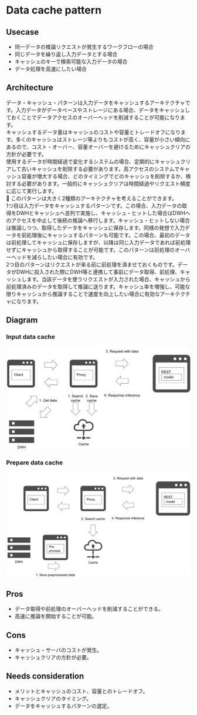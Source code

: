 # Data cache pattern

## Usecase
- 同一データの推論リクエストが発生するワークフローの場合
- 同じデータを繰り返し入力データとする場合
- キャッシュのキーで検索可能な入力データの場合
- データ処理を高速にしたい場合

## Architecture
データ・キャッシュ・パターンは入力データをキャッシュするアーキテクチャです。入力データがデータベースやストレージにある場合、データをキャッシュしておくことでデータアクセスのオーバーヘッドを削減することが可能になります。<br>
キャッシュするデータ量はキャッシュのコストや容量とトレードオフになります。多くのキャッシュはストレージ等よりもコストが高く、容量が小さい傾向にあるので、コスト・オーバー、容量オーバーを避けるためにキャッシュクリアの方針が必要です。<br>
使用するデータが時間経過で変化するシステムの場合、定期的にキャッシュクリアして古いキャッシュを削除する必要があります。高アクセスのシステムでキャッシュ容量が増大する場合、どのタイミングでどのキャッシュを削除するか、検討する必要があります。一般的にキャッシュクリアは時間経過やリクエスト頻度に応じて実行します。<br>
このパターンは大きく2種類のアーキテクチャを考えることができます。<br>
1つ目は入力データをキャッシュするパターンです。この場合、入力データの取得をDWHとキャッシュへ並列で実施し、キャッシュ・ヒットした場合はDWHへのアクセスを中止して後続の推論へ移行します。キャッシュ・ヒットしない場合は推論しつつ、取得したデータをキャッシュに保存します。同様の発想で入力データを前処理後にキャッシュするパターンも可能です。この場合、最初のデータは前処理してキャッシュに保存しますが、以降は同じ入力データであれば前処理せずにキャッシュから取得することが可能です。このパターンは前処理のオーバーヘッドを減らしたい場合に有効です。<br>
2つ目のパターンはリクエストが来る前に前処理を済ませておくものです。データがDWHに投入された際にDWH等と連携して事前にデータ取得、前処理、キャッシュします。当該データを使うリクエストが入力された場合、キャッシュから前処理済みのデータを取得して推論に送ります。キャッシュ率を増強し、可能な限りキャッシュから推論することで速度を向上したい場合に有効なアーキテクチャになります。

## Diagram
### Input data cache
![diagram](diagram.png)

### Prepare data cache
![diagram3](diagram3.png)


## Pros
- データ取得や前処理のオーバーヘッドを削減することができる。
- 高速に推論を開始することが可能。

## Cons
- キャッシュ・サーバのコストが発生。
- キャッシュクリアの方針が必要。

## Needs consideration
- メリットとキャッシュのコスト、容量とのトレードオフ。
- キャッシュクリアのタイミング。
- データをキャッシュするパターンの選定。
